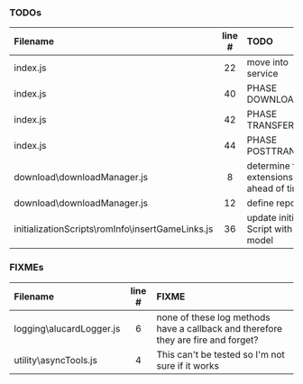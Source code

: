 ### TODOs
| Filename | line # | TODO
|:------|:------:|:------
| index.js | 22 | move into service
| index.js | 40 | PHASE DOWNLOAD
| index.js | 42 | PHASE TRANSFER
| index.js | 44 | PHASE POSTTRANSFER
| download\downloadManager.js | 8 | determine file extensions ahead of time?
| download\downloadManager.js | 12 | define reporter
| initializationScripts\romInfo\insertGameLinks.js | 36 | update initialize Script with Rom model

### FIXMEs
| Filename | line # | FIXME
|:------|:------:|:------
| logging\alucardLogger.js | 6 | none of these log methods have a callback and therefore they are fire and forget?
| utility\asyncTools.js | 4 | This can't be tested so I'm not sure if it works